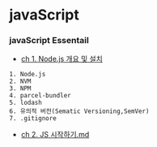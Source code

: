 # javaScript

### javaScript Essentail
- [ch 1. Node.js 개요 및 설치](https://github.com/JEONGBOYEON/study-react/blob/main/03.JavaScript/01.%20javaScript%20Essentials/ch%201.%20Noe.js.md)
```
1. Node.js
2. NVM
3. NPM
4. parcel-bundler
5. lodash
6. 유의적 버전(Sematic Versioning,SemVer)
7. .gitignore
```
- [ch 2. JS 시작하기.md](https://github.com/JEONGBOYEON/study-react/blob/main/03.JavaScript/01.%20javaScript%20Essentials/ch%202.%20JS%20%EC%8B%9C%EC%9E%91%ED%95%98%EA%B8%B0.md)